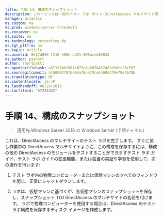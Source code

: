 ```yaml
---
title: 手順 14、構成のスナップショット
description: このトピックは一部のテスト ラボ ガイド-DirectAccess マルチサイト展開の Windows Server 2016 のデモンストレーション
manager: brianlic
ms.custom: na
ms.prod: windows-server-threshold
ms.reviewer: na
ms.suite: na
ms.technology: networking-da
ms.tgt_pltfrm: na
ms.topic: article
ms.assetid: 8e17d886-f216-400e-bd31-808aceb88033
ms.author: pashort
author: shortpatti
ms.openlocfilehash: a67191bb1501c077c0a2676437481d38fc26c587
ms.sourcegitcommit: afb0602767de64a76aaf9ce6a60d2f0e78efb78b
ms.translationtype: MT
ms.contentlocale: ja-JP
ms.lasthandoff: 06/20/2019
ms.locfileid: "67281482"
---
```

# <a name="step-14-snapshot-the-configuration"></a>手順 14、構成のスナップショット

>適用先:Windows Server 2016 の Windows Server (半期チャネル)

これは、DirectAccess のマルチサイトのテスト ラボを完了します。 すぐに戻し作業中の DirectAccess マルチサイトように、この構成を保存するには、構成の他の DirectAccess のモジュールをテストすることができますテスト ラボ ガイド、テスト ラボ ガイドの拡張機能、または独自の実証や学習を使用して、次の操作を行います:  
  
1.  テスト ラボ内の物理コンピューターまたは仮想マシンのすべてのウィンドウを閉じ、正常にシャットダウンします。  
  
2.  ラボは、仮想マシンに基づくが、各仮想マシンのスナップショットを保存し、スナップショット TLG DirectAccess のマルチサイトの名前を付けます。 ラボで物理コンピューターを使用する場合は、DirectAccess のテスト ラボ構成を保存するディスク イメージを作成します。  
  


